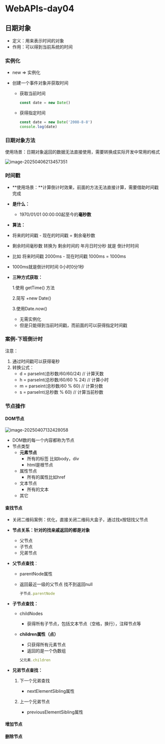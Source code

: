 # WebAPIs-day04

## 日期对象

* 定义：用来表示时间的对象
* 作用：可以得到当前系统的时间

### 实例化

* new => 实例化

* 创建一个事件对象并获取时间

  * 获取当前时间

    ```javascript
    const date = new Date()
    ```

  * 获得指定时间

    ```javascript
    const date = new Date('2008-8-8')
    console.log(date)
    ```

    

### 日期对象方法

使用场景：日期对象返回的数据无法直接使用，需要转换成实际开发中常用的格式

![image-20250406213457351](C:\Users\yhx\AppData\Roaming\Typora\typora-user-images\image-20250406213457351.png)



### 时间戳

* **使用场景：**计算倒计时效果，前面的方法无法直接计算，需要借助时间戳完成

* **是什么：**

  * 1970/01/01 00:00:00起至今的**毫秒数**

* **算法：**

* 将来的时间戳 - 现在的时间戳 = 剩余毫秒数

* 剩余时间毫秒数 转换为 剩余时间的 年月日时分秒 就是 倒计时时间

* 比如 将来时间戳 2000ms - 现在时间戳 1000ms = 1000ms

* 1000ms就是倒计时时间 0小时0分1秒

* **三种方式获取：**

  1.使用 getTime() 方法

  2.简写 +new Date()

  3.使用Date.now()

  * 无需实例化
  * 但是只能得到当前时间戳，而前面的可以获得指定时间戳

### 案例-下班倒计时

注意：

1. 通过时间戳可以获得毫秒
2. 转换公式：
   * d = parseInt(总秒数/60/60/24) // 计算天数
   * h = parseInt(总秒数/60/60 % 24) // 计算小时
   * m = parseint(总秒数/60 % 60) // 计算分数
   * s = parseInt(总秒数 % 60) // 计算当前秒数



### 节点操作

#### DOM节点

![image-20250407132428058](C:\Users\yhx\AppData\Roaming\Typora\typora-user-images\image-20250407132428058.png)

* DOM数的每一个内容都称为节点
* 节点类型
  * **元素节点**
    * 所有的标签 比如body，div
    * html是根节点
  * 属性节点
    * 所有的属性比如href
  * 文本节点
    * 所有的文本
  * 其它

#### 查找节点

* 关闭二维码案例：优化，直接关闭二维码大盒子，通过找x按钮找父节点
* **节点关系：针对的找亲戚返回的都是对象**
  * 父节点
  * 子节点
  * 兄弟节点

* **父节点查找**：

  * parentNode属性

  * 返回最近一级的父节点 找不到返回null

    ```javascript
    子节点.parentNode
    ```

* **子节点查找：**

  * childNodes

    * 获得所有子节点，包括文本节点（空格，换行），注释节点等

  * **children属性（点）**

    * 只获得所有元素节点
    * 返回的是一个伪数组

    ```javascript
    父元素.children
    ```

* **兄弟节点查找：**

  1. 下一个兄弟查找
     * nextElementSibling属性

  2. 上一个兄弟节点
     * previousElementSibling属性

#### 增加节点





#### 删除节点






